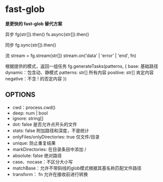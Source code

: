 # fast-glob
**是更快的 fast-glob 替代方案**

异步
fg(str[]).then()
fs.async(str[]).then()

同步
fg.sync(str[]).then()

流
stream = fg.stream(str[])
stream.on('data' | 'error' | 'end', fn)

根据提供的模式，返回一组任务
fg.generateTasks(patterns, {
	base: 基础路径
	dynamic：包含动、静模式
	patterns: str[] 所有内容
	positive: str[] 肯定内容
	negative：不含 ! 的否定内容
})

## OPTIONS

- cwd：process.cwd()
- deep: num | bool
- ignore: string[]
- dot: false 是否允许点开头的文件
- stats: false 附加路径和深度，不是统计
- onlyFiles/onlyDirectories: true 仅文件/目录
- unique: 防止重复结果
- markDirectories: 在目录条目中添加 /
- absolute: false 绝对路径
- case、nocase：不区分大小写
- matchBase：允许不带斜线的glob模式根据其基名称匹配文件路径
- transform： fn 允许在接收前进行转换